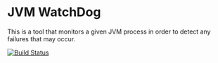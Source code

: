 JVM WatchDog
============

This is a tool that monitors a given JVM process in order to detect any failures that may occur.

[![Build Status](https://travis-ci.org/julien-paoletti/jvm-watchdog.png)](http://travis-ci.org/julien-paoletti/jvm-watchdog)